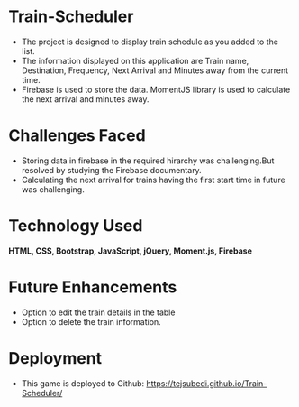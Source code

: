 # Train-Scheduler
 - The project is designed to display train schedule as you added to the list.
 - The information displayed on this application are Train name, Destination, Frequency, Next Arrival and Minutes away from the current time.
 - Firebase is used to store the data. MomentJS library is used to calculate the next arrival and minutes away.

# Challenges Faced

 - Storing data in firebase in the required hirarchy was challenging.But resolved by studying the Firebase documentary.
 - Calculating the next arrival for trains having the first start time in future was challenging. 

# Technology Used
 **HTML, CSS, Bootstrap, JavaScript, jQuery, Moment.js, Firebase**

# Future Enhancements
 - Option to edit the train details in the table
 - Option to delete the train information.

# Deployment
 - This game is deployed to Github: https://tejsubedi.github.io/Train-Scheduler/